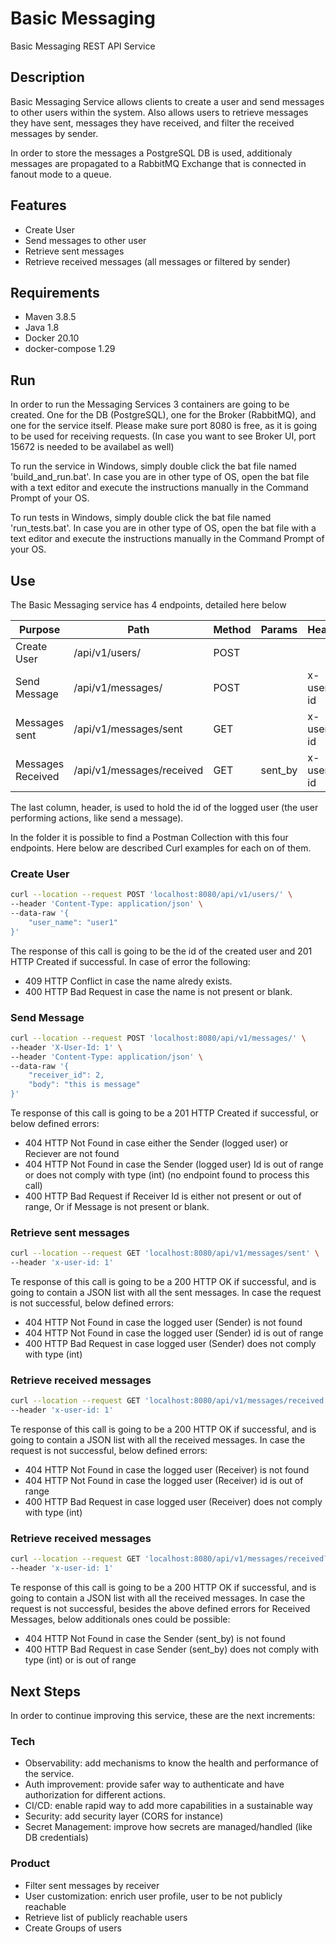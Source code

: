 # Basic Messaging

Basic Messaging REST API Service

## Description

Basic Messaging Service allows clients to create a user and send messages to other users within the system. Also allows users to retrieve messages they have sent, messages they have received, and filter the received messages by sender.

In order to store the messages a PostgreSQL DB is used, additionaly messages are propagated to a RabbitMQ Exchange that is connected in fanout mode to a queue. 

## Features

- Create User
- Send messages to other user
- Retrieve sent messages
- Retrieve received messages (all messages or filtered by sender)

## Requirements

- Maven 3.8.5
- Java 1.8
- Docker 20.10
- docker-compose 1.29

## Run
In order to run the Messaging Services 3 containers are going to be created. One for the DB (PostgreSQL), one for the Broker (RabbitMQ), and one for the service itself. Please make sure port 8080 is free, as it is going to be used for receiving requests. (In case you want to see Broker UI, port 15672 is needed to be availabel as well) 

To run the service in Windows, simply double click the bat file named 'build_and_run.bat'. In case you are in other type of OS, open the bat file with a text editor and execute the instructions manually in the Command Prompt of your OS. 

To run tests in Windows, simply double click the bat file named 'run_tests.bat'. In case you are in other type of OS, open the bat file with a text editor and execute the instructions manually in the Command Prompt of your OS. 

## Use

The Basic Messaging service has 4 endpoints, detailed here below

| Purpose | Path | Method| Params | Header |
| ------ | ------ | ------ | ------ | ------ |
| Create User | /api/v1/users/ | POST |
| Send Message | /api/v1/messages/ | POST |  | x-user-id |
| Messages sent | /api/v1/messages/sent | GET |  | x-user-id |
| Messages Received | /api/v1/messages/received | GET | sent_by | x-user-id |

The last column, header, is used to hold the id of the logged user (the user performing actions, like send a message).

In the folder it is possible to find a Postman Collection with this four endpoints. Here below are described Curl examples for each on of them.

### Create User
```sh
curl --location --request POST 'localhost:8080/api/v1/users/' \
--header 'Content-Type: application/json' \
--data-raw '{
    "user_name": "user1"
}'
```
The response of this call is going to be the id of the created user and 201 HTTP Created if successful. In case of error the following:
- 409 HTTP Conflict in case the name alredy exists.
- 400 HTTP Bad Request in case the name is not present or blank.

### Send Message

```sh
curl --location --request POST 'localhost:8080/api/v1/messages/' \
--header 'X-User-Id: 1' \
--header 'Content-Type: application/json' \
--data-raw '{
    "receiver_id": 2,
    "body": "this is message"
}'
```
Te response of this call is going to be a 201 HTTP Created if successful, or below defined errors:
- 404 HTTP Not Found in case either the Sender (logged user) or Reciever are not found
- 404 HTTP Not Found in case the Sender (logged user) Id is out of range or does not comply with type (int) (no endpoint found to process this call)
- 400 HTTP Bad Request if Receiver Id is either not present or out of range, Or if Message is not present or blank.

### Retrieve sent messages 
```sh
curl --location --request GET 'localhost:8080/api/v1/messages/sent' \
--header 'x-user-id: 1'
```
Te response of this call is going to be a 200 HTTP OK if successful, and is going to contain a JSON list with all the sent messages.
In case the request is not successful, below defined errors:
- 404 HTTP Not Found in case the logged user (Sender) is not found
- 404 HTTP Not Found in case the logged user (Sender) id is out of range 
- 400 HTTP Bad Request in case logged user (Sender) does not comply with type (int) 

### Retrieve received messages 
```sh
curl --location --request GET 'localhost:8080/api/v1/messages/received' \
--header 'x-user-id: 1'
```
Te response of this call is going to be a 200 HTTP OK if successful, and is going to contain a JSON list with all the received messages.
In case the request is not successful, below defined errors:
- 404 HTTP Not Found in case the logged user (Receiver) is not found
- 404 HTTP Not Found in case the logged user (Receiver) id is out of range 
- 400 HTTP Bad Request in case logged user (Receiver) does not comply with type (int) 

### Retrieve received messages 
```sh
curl --location --request GET 'localhost:8080/api/v1/messages/received?sent_by=5' \
--header 'x-user-id: 1'
```
Te response of this call is going to be a 200 HTTP OK if successful, and is going to contain a JSON list with all the received messages.
In case the request is not successful, besides the above defined errors for Received Messages, below additionals ones could be possible:
- 404 HTTP Not Found in case the Sender (sent_by) is not found
- 400 HTTP Bad Request in case Sender (sent_by) does not comply with type (int) or is out of range

## Next Steps
In order to continue improving this service, these are the next increments:
### Tech
- Observability: add mechanisms to know the health and performance of the service.
- Auth improvement: provide safer way to authenticate and have authorization for different actions.
- CI/CD: enable rapid way to add more capabilities in a sustainable way
- Security: add security layer (CORS for instance)
- Secret Management: improve how secrets are managed/handled (like DB credentials)

### Product
- Filter sent messages by receiver 
- User customization: enrich user profile, user to be not publicly reachable
- Retrieve list of publicly reachable users
- Create Groups of users

